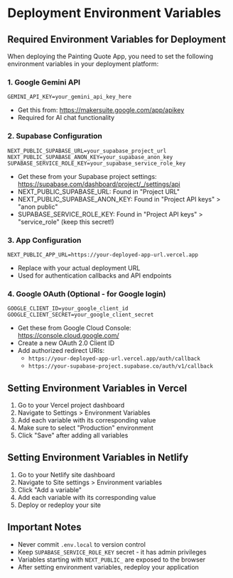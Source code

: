 # Deployment Environment Variables

## Required Environment Variables for Deployment

When deploying the Painting Quote App, you need to set the following environment variables in your deployment platform:

### 1. Google Gemini API
```
GEMINI_API_KEY=your_gemini_api_key_here
```
- Get this from: https://makersuite.google.com/app/apikey
- Required for AI chat functionality

### 2. Supabase Configuration
```
NEXT_PUBLIC_SUPABASE_URL=your_supabase_project_url
NEXT_PUBLIC_SUPABASE_ANON_KEY=your_supabase_anon_key
SUPABASE_SERVICE_ROLE_KEY=your_supabase_service_role_key
```
- Get these from your Supabase project settings: https://supabase.com/dashboard/project/_/settings/api
- NEXT_PUBLIC_SUPABASE_URL: Found in "Project URL"
- NEXT_PUBLIC_SUPABASE_ANON_KEY: Found in "Project API keys" > "anon public"
- SUPABASE_SERVICE_ROLE_KEY: Found in "Project API keys" > "service_role" (keep this secret!)

### 3. App Configuration
```
NEXT_PUBLIC_APP_URL=https://your-deployed-app-url.vercel.app
```
- Replace with your actual deployment URL
- Used for authentication callbacks and API endpoints

### 4. Google OAuth (Optional - for Google login)
```
GOOGLE_CLIENT_ID=your_google_client_id
GOOGLE_CLIENT_SECRET=your_google_client_secret
```
- Get these from Google Cloud Console: https://console.cloud.google.com/
- Create a new OAuth 2.0 Client ID
- Add authorized redirect URIs:
  - `https://your-deployed-app-url.vercel.app/auth/callback`
  - `https://your-supabase-project.supabase.co/auth/v1/callback`

## Setting Environment Variables in Vercel

1. Go to your Vercel project dashboard
2. Navigate to Settings > Environment Variables
3. Add each variable with its corresponding value
4. Make sure to select "Production" environment
5. Click "Save" after adding all variables

## Setting Environment Variables in Netlify

1. Go to your Netlify site dashboard
2. Navigate to Site settings > Environment variables
3. Click "Add a variable"
4. Add each variable with its corresponding value
5. Deploy or redeploy your site

## Important Notes

- Never commit `.env.local` to version control
- Keep `SUPABASE_SERVICE_ROLE_KEY` secret - it has admin privileges
- Variables starting with `NEXT_PUBLIC_` are exposed to the browser
- After setting environment variables, redeploy your application